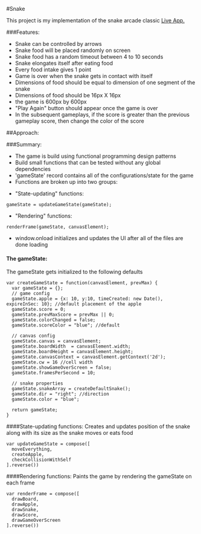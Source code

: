 #Snake

This project is my implementation of the snake arcade classic [Live App.](http://timurmeyster.me/Snake)

###Features:
* Snake can be controlled by arrows
* Snake food will be placed randomly on screen
* Snake food has a random timeout between 4 to 10 seconds
* Snake elongates itself after eating food
* Every food intake gives 1 point
* Game is over when the snake gets in contact with itself
* Dimensions of food should be equal to dimension of one segment of the snake
* Dimensions of food should be 16px X 16px
* the game is 600px by 600px
* "Play Again" button should appear once the game is over
* In the subsequent gameplays, if the score is greater than the previous gameplay score, then change the color of the score

##Approach:

###Summary:
* The game is build using functional programming design patterns
* Build small functions that can be tested without any global dependencies
* 'gameState' record contains all of the configurations/state for the game
* Functions are broken up into two groups:
- "State-updating" functions:
```
gameState = updateGameState(gameState);
```
- "Rendering" functions:
```
renderFrame(gameState, canvasElement);
```
* window.onload initializes and updates the UI after all of the files are done loading


#### The gameState:

The gameState gets initialized to the following defaults
```
var createGameState = function(canvasElement, prevMax) {
  var gameState = {};
  // game config
  gameState.apple = {x: 10, y:10, timeCreated: new Date(), expireInSec: 10}; //default placement of the apple
  gameState.score = 0;
  gameState.prevMaxScore = prevMax || 0;
  gameState.colorChanged = false;
  gameState.scoreColor = "blue"; //default

  // canvas config
  gameState.canvas = canvasElement;
  gameState.boardWidth  = canvasElement.width;
  gameState.boardHeight = canvasElement.height;
  gameState.canvasContext = canvasElement.getContext('2d');
  gameState.cw = 16 //cell width
  gameState.showGameOverScreen = false;
  gameState.framesPerSecond = 10;

  // snake properties
  gameState.snakeArray = createDefaultSnake();
  gameState.dir = "right"; //direction
  gameState.color = "blue";

  return gameState;
}

```

####State-updating functions:
Creates and updates position of the snake along with its size as the snake moves or eats food  
```
var updateGameState = compose([
  moveEverything,
  createApple,
  checkCollisionWithSelf
].reverse())
```

####Rendering functions:
Paints the game by rendering the gameState on each frame
```
var renderFrame = compose([
  drawBoard,
  drawApple,
  drawSnake,
  drawScore,
  drawGameOverScreen
].reverse())
```
